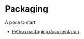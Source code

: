 # Packaging

A place to start:
* [Python packaging documentation](https://packaging.python.org/tutorials/installing-packages/#creating-virtual-environments)